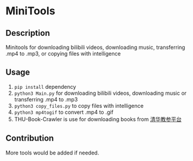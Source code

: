 # MiniTools
## Description
Minitools for downloading bilibili videos, downloading music, transferring .mp4 to .mp3, or copying files with intelligence
## Usage
1. `pip install` dependency
2. `python3 Main.py` for downloading bilibili videos, downloading music or transferring .mp4 to .mp3
3. `python3 copy_files.py` to copy files with intelligence
4. `python3 mp4togif` to convert .mp4 to .gif
5. THU-Book-Crawler is use for downloading books from [清华教参平台](http://reserves.lib.tsinghua.edu.cn)
## Contribution
More tools would be added if needed.
